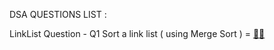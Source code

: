 DSA QUESTIONS LIST : 

LinkList Question -
  Q1 Sort a link list ( using Merge Sort ) = [🔗🔗](https://github.com/username/repo/blob/main/file.py)


